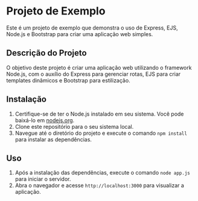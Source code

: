# Projeto de Exemplo

Este é um projeto de exemplo que demonstra o uso de Express, EJS, Node.js e Bootstrap para criar uma aplicação web simples.

## Descrição do Projeto

O objetivo deste projeto é criar uma aplicação web utilizando o framework Node.js, com o auxílio do Express para gerenciar rotas, EJS para criar templates dinâmicos e Bootstrap para estilização.

## Instalação

1. Certifique-se de ter o Node.js instalado em seu sistema. Você pode baixá-lo em [nodejs.org](https://nodejs.org/).
2. Clone este repositório para o seu sistema local.
3. Navegue até o diretório do projeto e execute o comando `npm install` para instalar as dependências.

## Uso

1. Após a instalação das dependências, execute o comando `node app.js` para iniciar o servidor.
2. Abra o navegador e acesse `http://localhost:3000` para visualizar a aplicação.

